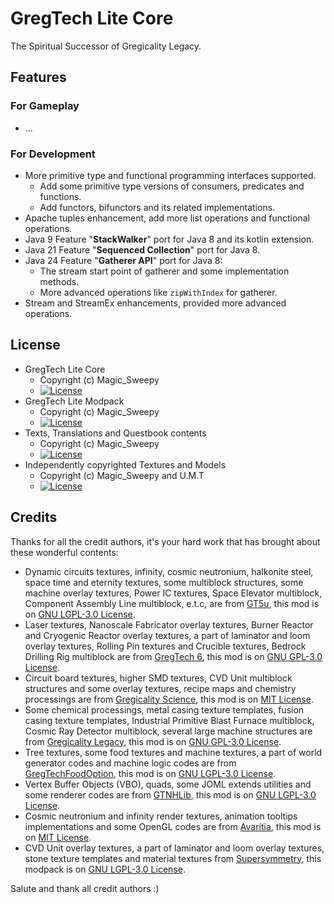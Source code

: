 # GregTech Lite Core

The Spiritual Successor of Gregicality Legacy.

## Features

### For Gameplay
- ...

### For Development
- More primitive type and functional programming interfaces supported.
  - Add some primitive type versions of consumers, predicates and functions.
  - Add functors, bifunctors and its related implementations.
- Apache tuples enhancement, add more list operations and functional operations.
- Java 9 Feature "**StackWalker**" port for Java 8 and its kotlin extension.
- Java 21 Feature "**Sequenced Collection**" port for Java 8.
- Java 24 Feature "**Gatherer API**" port for Java 8:
  - The stream start point of gatherer and some implementation methods.
  - More advanced operations like `zipWithIndex` for gatherer.
- Stream and StreamEx enhancements, provided more advanced operations.

## License

- GregTech Lite Core
  - Copyright (c) Magic_Sweepy
  - [![License](https://img.shields.io/badge/License-Apache2.0-red.svg?style=flat-square)](http://www.apache.org/licenses/)
- GregTech Lite Modpack
  - Copyright (c) Magic_Sweepy
  - [![License](https://img.shields.io/badge/License-AGPLv3-blue.svg?style=flat-square)](https://gitlab.com/gregtech-lite/gregtech-lite/-/blob/main/license)
- Texts, Translations and Questbook contents
  - Copyright (c) Magic_Sweepy
  - [![License](https://img.shields.io/badge/License-CC%20BY--NC--SA%203.0-yellow.svg?style=flat-square)](https://creativecommons.org/licenses/by-nc-sa/3.0/)
- Independently copyrighted Textures and Models
  - Copyright (c) Magic_Sweepy and U.M.T
  - [![License](https://img.shields.io/badge/License-CC%20BY--NC--SA%203.0-yellow.svg?style=flat-square)](https://creativecommons.org/licenses/by-nc-sa/3.0/)

## Credits

Thanks for all the credit authors, it's your hard work that has brought about these wonderful contents:

- Dynamic circuits textures, infinity, cosmic neutronium, halkonite steel, space time and eternity textures, some multiblock structures, some machine overlay textures, Power IC textures, Space Elevator multiblock, Component Assembly Line multiblock, e.t.c, are from [GT5u](https://github.com/GTNewHorizons/GT5-Unofficial),
  this mod is on [GNU LGPL-3.0 License](https://github.com/GTNewHorizons/GT5-Unofficial/blob/master/LICENSE.txt).
- Laser textures, Nanoscale Fabricator overlay textures, Burner Reactor and Cryogenic Reactor overlay textures, a part of laminator and loom overlay textures, Rolling Pin textures and Crucible textures, Bedrock Drilling Rig multiblock are from [GregTech 6](https://github.com/GregTech6/gregtech6),
  this mod is on [GNU GPL-3.0 License](https://github.com/GregTech6/gregtech6/blob/master/LICENSE).
- Circuit board textures, higher SMD textures, CVD Unit multiblock structures and some overlay textures, recipe maps and chemistry processings are from [Gregicality Science](https://github.com/GregTechCEu/gregicality-science), 
  this mod is on [MIT License](https://github.com/GregTechCEu/gregicality-science/blob/master/LICENSE).
- Some chemical processings, metal casing texture templates, fusion casing texture templates, Industrial Primitive Blast Furnace multiblock, Cosmic Ray Detector multiblock, several large machine structures are from [Gregicality Legacy](https://github.com/GregTechCEu/gregicality-legacy),
  this mod is on [GNU GPL-3.0 License](https://github.com/GregTechCEu/gregicality-legacy/blob/master/LICENSE).
- Tree textures, some food textures and machine textures, a part of world generator codes and machine logic codes are from [GregTechFoodOption](https://github.com/bruberu/GregTechFoodOption),
  this mod is on [GNU LGPL-3.0 License](https://github.com/bruberu/GregTechFoodOption/blob/master/LICENSE.txt).
- Vertex Buffer Objects (VBO), quads, some JOML extends utilities and some renderer codes are from [GTNHLib](https://github.com/GTNewHorizons/GTNHLib),
  this mod is on [GNU LGPL-3.0 License](https://github.com/GTNewHorizons/GTNHLib/blob/master/LICENSE.txt).
- Cosmic neutronium and infinity render textures, animation tooltips implementations and some OpenGL codes are from [Avaritia](https://github.com/Morpheus1101/Avaritia),
  this mod is on [MIT License](https://github.com/Morpheus1101/Avaritia/blob/master/README.md).
- CVD Unit overlay textures, a part of laminator and loom overlay textures, stone texture templates and material textures from [Supersymmetry](https://github.com/SymmetricDevs/Supersymmetry),
  this modpack is on [GNU LGPL-3.0 License](https://github.com/SymmetricDevs/Supersymmetry/blob/master-ceu/LICENSE).

Salute and thank all credit authors :)